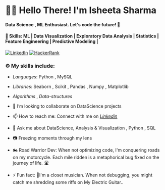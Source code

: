 # 👩‍💻 Hello There! I'm Isheeta Sharma
#### Data Science , ML Enthusiast. Let's code the future! 🚀
#### 🌱 Skills: ML | Data Visualization | Exploratory Data Analysis | Statistics | Feature Engineering | Predictive Modeling |

 [![LinkedIn](https://img.shields.io/static/v1.svg?label=LinkedIn&message=@IsheetaSharma&logo=linkedin&style=flat&color=blue)](https://www.linkedin.com/in/isheetasharma26/)
 [![HackerRank](https://img.shields.io/static/v1.svg?label=HackerRank&message=@IsheetaSharma&logo=HackerRank&style=flat&color=green)](https://www.hackerrank.com/profile/26ishita)

### :gear: My skills include:

- *Languages*: Python , MySQL

- *Libraries*: Seaborn , Scikit , Pandas , Numpy , Matplotlib

- *Algorithms* , *Data-structures*
    
- 👯 I’m looking to collaborate on DataScience projects
- 📫 How to reach me: Connect with me on *[Linkedin](https://www.linkedin.com/in/isheetasharma26/)*  
- 💬 Ask me about DataScience, Analysis & Visualization , Python , SQL
- :camera: Freezing moments through my lens
- 🏍 Road Warrior Dev: When not optimizing code, I'm conquering roads on my motorcycle. Each mile ridden is a metaphorical bug fixed on the journey of life. 🛣
- ⚡ Fun fact: 🎸I'm a closet musician. When not debugging, you might catch me shredding some riffs on My Electric Guitar..
